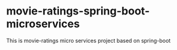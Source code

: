 # movie-ratings-spring-boot-microservices
This is movie-ratings micro services project  based on spring-boot
